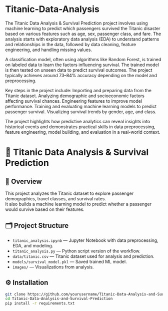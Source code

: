 # Titanic-Data-Analysis
The Titanic Data Analysis & Survival Prediction project involves using machine learning to predict which passengers survived the Titanic disaster based on various features such as age, sex, passenger class, and fare. The analysis starts with exploratory data analysis (EDA) to understand patterns and relationships in the data, followed by data cleaning, feature engineering, and handling missing values.

A classification model, often using algorithms like Random Forest, is trained on labeled data to learn the factors influencing survival. The trained model is then tested on unseen data to predict survival outcomes. The project typically achieves around 73–84% accuracy depending on the model and preprocessing.

Key steps in the project include:
Importing and preparing data from the Titanic dataset.
Analyzing demographic and socioeconomic factors affecting survival chances.
Engineering features to improve model performance.
Training and evaluating machine learning models to predict passenger survival.
Visualizing survival trends by gender, age, and class.

The project highlights how predictive analytics can reveal insights into historical events and demonstrates practical skills in data preprocessing, feature engineering, model building, and evaluation in a real-world context.

# 🚢 Titanic Data Analysis & Survival Prediction

## 📌 Overview
This project analyzes the Titanic dataset to explore passenger demographics, travel classes, and survival rates.  
It also builds a machine learning model to predict whether a passenger would survive based on their features.

## 🗂 Project Structure
- `titanic_analysis.ipynb` — Jupyter Notebook with data preprocessing, EDA, and modeling.
- `titanic_analysis.py` — Python script version of the workflow.
- `data/titanic.csv` — Titanic dataset used for analysis and prediction.
- `models/survival_model.pkl` — Saved trained ML model.
- `images/` — Visualizations from analysis.

## ⚙️ Installation
```bash
git clone https://github.com/yourusername/Titanic-Data-Analysis-and-Survival-Prediction.git
cd Titanic-Data-Analysis-and-Survival-Prediction
pip install -r requirements.txt
